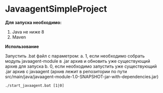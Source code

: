 # JavaagentSimpleProject

**Для запуска необходимо:**
  1. Java не ниже 8
  2. Maven

**Использование**

Запустить .bat файл с параметром:
  a. 1, если необходимо собрать модуль javaagent-module в .jar архив и обновить уже существующий архив для запуска
  b. 0, если необходимо запустить уже существующий .jar архив с javaagent (архив лежит в репозитории по пути src/main/java/javaagent-module-1.0-SNAPSHOT-jar-with-dependencies.jar)
  
  ```./start_javaagent.bat [1|0]```
